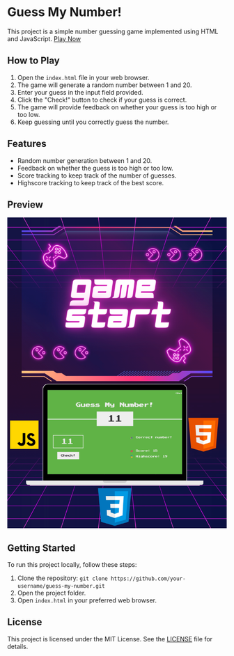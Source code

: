 # Guess My Number!

This project is a simple number guessing game implemented using HTML and JavaScript.
<a href ="https://guess-my-number-jihed.netlify.app"> Play Now </a>
## How to Play

1. Open the `index.html` file in your web browser.
2. The game will generate a random number between 1 and 20.
3. Enter your guess in the input field provided.
4. Click the "Check!" button to check if your guess is correct.
5. The game will provide feedback on whether your guess is too high or too low.
6. Keep guessing until you correctly guess the number.

## Features

- Random number generation between 1 and 20.
- Feedback on whether the guess is too high or too low.
- Score tracking to keep track of the number of guesses.
- Highscore tracking to keep track of the best score.

## Preview

![Preview](preview.png)

## Getting Started

To run this project locally, follow these steps:

1. Clone the repository: `git clone https://github.com/your-username/guess-my-number.git`
2. Open the project folder.
3. Open `index.html` in your preferred web browser.

## License

This project is licensed under the MIT License. See the [LICENSE](LICENSE) file for details.

